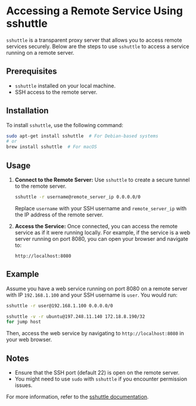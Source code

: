 
# Accessing a Remote Service Using sshuttle

`sshuttle` is a transparent proxy server that allows you to access remote services securely. Below are the steps to use `sshuttle` to access a service running on a remote server.

## Prerequisites
- `sshuttle` installed on your local machine.
- SSH access to the remote server.

## Installation
To install `sshuttle`, use the following command:
```sh
sudo apt-get install sshuttle  # For Debian-based systems
# or
brew install sshuttle  # For macOS
```

## Usage
1. **Connect to the Remote Server:**
    Use `sshuttle` to create a secure tunnel to the remote server.
    ```sh
    sshuttle -r username@remote_server_ip 0.0.0.0/0
    ```
    Replace `username` with your SSH username and `remote_server_ip` with the IP address of the remote server.

2. **Access the Service:**
    Once connected, you can access the remote service as if it were running locally. For example, if the service is a web server running on port 8080, you can open your browser and navigate to:
    ```
    http://localhost:8080
    ```

## Example
Assume you have a web service running on port 8080 on a remote server with IP `192.168.1.100` and your SSH username is `user`. You would run:
```sh
sshuttle -r user@192.168.1.100 0.0.0.0/0

sshuttle -v -r ubuntu@197.248.11.140 172.18.8.190/32
for jump host
```
Then, access the web service by navigating to `http://localhost:8080` in your web browser.

## Notes
- Ensure that the SSH port (default 22) is open on the remote server.
- You might need to use `sudo` with `sshuttle` if you encounter permission issues.

For more information, refer to the [sshuttle documentation](https://sshuttle.readthedocs.io/en/stable/).
